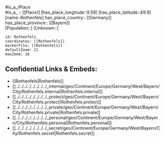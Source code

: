 ﻿---
location: [49.9,9.58] 
mapzoom: [7,12] 
mapmarker: city 
type: City
tags:
- geo/City


SpocWebEntityId: 33787
isDeleted: false
confidential: public

---
#is_a_/Place  
#is_a_ :: [[Place]] 
[has_place_longitude::9.58] 
[has_place_latitude::49.9] 
[name::Rothenfels] 
has_place_country:: [[Germany]]  
has_place_province:: [[Bayern]]  
[Population::] 
[Unknown::] 


```leaflet
id: Rothenfels
coordinates: [[Rothenfels]] 
markerFile: [[Rothenfels]] 
defaultZoom: 11 
maxZoom: 18
```


## Confidential Links & Embeds: 
- [[Rothenfels|Rothenfels]]  
- [[../../../../../../../../_internal/geo/Continent/Europe/Germany/West/Bayern/City/Rothenfels.internal|Rothenfels.internal]] 
- [[../../../../../../../../_protect/geo/Continent/Europe/Germany/West/Bayern/City/Rothenfels.protect|Rothenfels.protect]] 
- [[../../../../../../../../_private/geo/Continent/Europe/Germany/West/Bayern/City/Rothenfels.private|Rothenfels.private]] 
- [[../../../../../../../../_personal/geo/Continent/Europe/Germany/West/Bayern/City/Rothenfels.personal|Rothenfels.personal]] 
- [[../../../../../../../../_secret/geo/Continent/Europe/Germany/West/Bayern/City/Rothenfels.secret|Rothenfels.secret]] 
